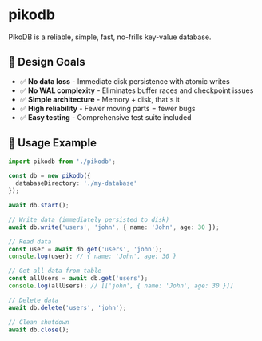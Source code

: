 # pikodb

PikoDB is a reliable, simple, fast, no-frills key-value database.

## 🎯 Design Goals

- ✅ **No data loss** - Immediate disk persistence with atomic writes
- ✅ **No WAL complexity** - Eliminates buffer races and checkpoint issues
- ✅ **Simple architecture** - Memory + disk, that's it
- ✅ **High reliability** - Fewer moving parts = fewer bugs
- ✅ **Easy testing** - Comprehensive test suite included

## 🔧 Usage Example

```typescript
import pikodb from './pikodb';

const db = new pikodb({
  databaseDirectory: './my-database'
});

await db.start();

// Write data (immediately persisted to disk)
await db.write('users', 'john', { name: 'John', age: 30 });

// Read data
const user = await db.get('users', 'john');
console.log(user); // { name: 'John', age: 30 }

// Get all data from table
const allUsers = await db.get('users');
console.log(allUsers); // [['john', { name: 'John', age: 30 }]]

// Delete data
await db.delete('users', 'john');

// Clean shutdown
await db.close();
```
